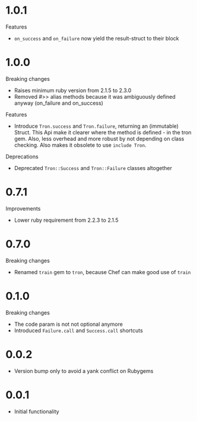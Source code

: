 # 1.0.1

Features

* `on_success` and `on_failure` now yield the result-struct to their block

# 1.0.0

Breaking changes

* Raises minimum ruby version from 2.1.5 to 2.3.0
* Removed #>> alias methods because it was ambiguously defined anyway (on_failure and on_success)

Features

* Introduce `Tron.success` and `Tron.failure`, returning an (immutable) Struct.
  This Api make it clearer where the method is defined - in the tron gem.
  Also, less overhead and more robust by not depending on class checking.
  Also makes it obsolete to use `include Tron`.

Deprecations

* Deprecated `Tron::Success` and `Tron::Failure` classes altogether

# 0.7.1

Improvements

* Lower ruby requirement from 2.2.3 to 2.1.5

# 0.7.0

Breaking changes

* Renamed `train` gem to `tron`, because Chef can make good use of `train`

# 0.1.0

Breaking changes

* The code param is not not optional anymore
* Introduced `Failure.call` and `Success.call` shortcuts

# 0.0.2

* Version bump only to avoid a yank conflict on Rubygems

# 0.0.1

* Initial functionality
